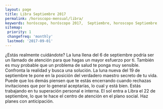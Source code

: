 ```yaml
---
layout: page
title: Libra Septiembre 2017 
permalink: /horoscopo-mensual/libra/
keywords: horóscopo, horóscopo 2017,  Septiembre, horoscopo Septiembre,horóscopo esperanza gracia, horoscop, horóscopos gratis, horoscopo libra, horoscopo libra 2017, Tarot, Astrologia, Zodíaco, libra, horoscopo gratis, horoscopo del mes 
sitemap:
 priority: 1
 changefreq: 'monthly'
 lastmod: '2017-09-01'
---
```


 ¿Estás realmente cuidándote? La luna llena del 6 de septiembre podría ser un llamado de atención para que hagas un mayor esfuerzo por ti. También es muy probable que un problema de salud te ponga muy sensible. Confronta la realidad y busca una solución. La luna nueva del 19 de septiembre te pone en la posición del verdadero maestro secreto de tu vida. Puede que los demás piensen que te estás encerrando cuando rechazas invitaciones que por lo general aceptarías, lo cual y está bien.  Estás trabajando en tu superación personal e interna. El sol entra a Libra el 22 de septiembre, lo que te hace el centro de atención en el plano social. Haz planes con anticipación. 
